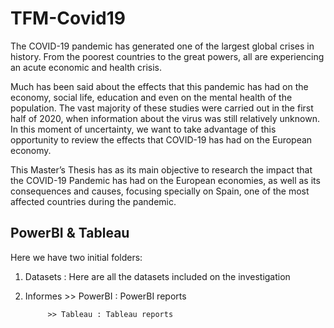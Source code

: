 # TFM-Covid19

The COVID-19 pandemic has generated one of the largest global crises in history. From the poorest countries to the great powers, all are experiencing an acute economic and health crisis.

Much has been said about the effects that this pandemic has had on the economy, social life, education and even on the mental health of the population. The vast majority of these studies were carried out in the first half of 2020, when information about the virus was still relatively unknown. In this moment of uncertainty, we want to take advantage of this opportunity to review the effects that COVID-19 has had on the European economy.


This Master’s Thesis has as its main objective to research the impact that the COVID-19 Pandemic has had on the European economies, as well as its consequences and causes, focusing specially on Spain, one of the most affected countries during the pandemic.

## PowerBI & Tableau

Here we have two initial folders:
  1) Datasets : Here are all the datasets included on the investigation
  2) Informes >> PowerBI : PowerBI reports

              >> Tableau : Tableau reports
